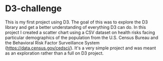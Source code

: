 # D3-challenge
This is my first project using D3. The goal of this was to explore the D3 library and get a better understanding of everything D3 can do. In this project I created a scatter chart using a CSV dataset on health risks facing particular demographics of the population from the U.S. Census Bureau and the Behavioral Risk Factor Surveillance System (https://data.census.gov/cedsci/). It's a very simple project and was meant as an exploration rather than a full on D3 project. 
